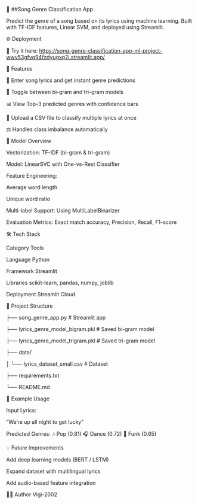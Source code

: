 🎵 ##Song Genre Classification App

Predict the genre of a song based on its lyrics using machine learning.
Built with TF-IDF features, Linear SVM, and deployed using Streamlit.

🌐 Deployment

🎯 Try it here: https://song-genre-classification-app-ml-project-wwv53gfvq94fzdyugxq2i.streamlit.app/

🚀 Features

🎤 Enter song lyrics and get instant genre predictions

🔀 Toggle between bi-gram and tri-gram models

📊 View Top-3 predicted genres with confidence bars

📁 Upload a CSV file to classify multiple lyrics at once

⚖️ Handles class imbalance automatically

🧠 Model Overview

Vectorization: TF-IDF (bi-gram & tri-gram)

Model: LinearSVC with One-vs-Rest Classifier

Feature Engineering:

Average word length

Unique word ratio

Multi-label Support: Using MultiLabelBinarizer

Evaluation Metrics: Exact match accuracy, Precision, Recall, F1-score

🛠️ Tech Stack

Category	Tools

Language	Python

Framework	Streamlit

Libraries	scikit-learn, pandas, numpy, joblib

Deployment	Streamlit Cloud

📂 Project Structure

├── song_genre_app.py               # Streamlit app

├── lyrics_genre_model_bigram.pkl   # Saved bi-gram model

├── lyrics_genre_model_trigram.pkl  # Saved tri-gram model

├── data/

│   └── lyrics_dataset_small.csv    # Dataset

├── requirements.txt

└── README.md

🧪 Example Usage

Input Lyrics:

“We’re up all night to get lucky”

Predicted Genres:
🎶 Pop (0.81)
🎧 Dance (0.72)
💃 Funk (0.65)

💡 Future Improvements

Add deep learning models (BERT / LSTM)

Expand dataset with multilingual lyrics

Add audio-based feature integration

👨‍💻 Author
Vigi-2002
